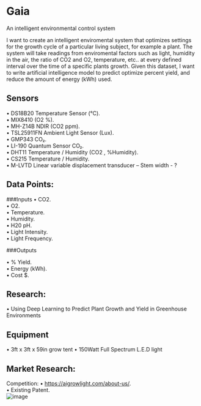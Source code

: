 # Gaia
An intelligent environmental control system

I want to create an intelligent enviromental system that optimizes settings for the growth cycle of a particular living subject, for example a plant. The system will take readings from enviromental factors such as light, humidity in the air, the ratio of CO2 and O2, temperature, etc.. at every defined interval over the time of a specific plants growth. Given this dataset, I want to write artificial intelligence model to predict optimize percent yield, and reduce the amount of energy (kWh) used.

##

## Sensors
•	DS18B20 Temperature Sensor (°C).  
•	MIX8410 (O2 %).  
•	MH-Z14B NDIR  (CO2 ppm).  
•	TSL25911FN Ambient Light Sensor (Lux).  
•	GMP343 CO₂.  
•	LI-190 Quantum Sensor CO₂.  
•	DHT11 Temperature / Humidity (CO2 , %Humidity).  
•	CS215 Temperature / Humidity.  
•	M-LVTD Linear variable displacement transducer – Stem width - ?   

## Data Points: 
###Inputs
•	CO2.  
•	O2.  
•	Temperature.  
•	Humidity.  
•	H20 pH.  
•	Light Intensity.  
•	Light Frequency.  

###Outputs
<!-- •	Radiation.   -->
•	% Yield.  
• Energy (kWh).  
• Cost $.  

## Research:
•	Using Deep Learning to Predict Plant Growth and Yield in Greenhouse Environments   

## Equipment
•  3ft x 3ft x 59in grow tent
•  150Watt Full Spectrum L.E.D light


## Market Research:
  Competition:
    •	https://aigrowlight.com/about-us/.  
    •	Existing Patent.  
![image](https://user-images.githubusercontent.com/45886361/151272973-74ecb4a9-f9fa-42de-85c3-1f1a4ef1ff91.png)
